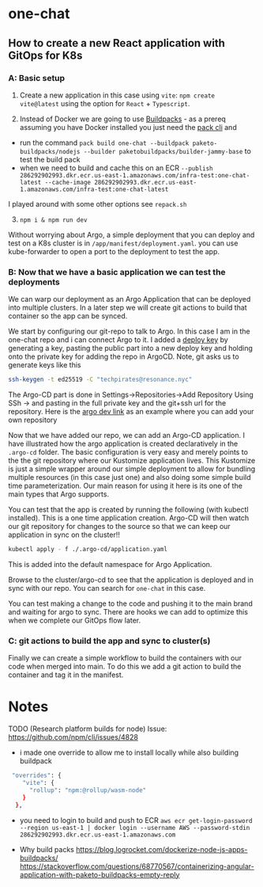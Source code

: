 # one-chat

## How to create a new React application with GitOps for K8s

### A: Basic setup

1. Create a new application in this case using `vite`: `npm create vite@latest` using the option for `React` + `Typescript`.

2. Instead of Docker we are going to use [Buildpacks](https://paketo.io/docs/) - as a prereq assuming you have Docker installed you just need the [pack cli](https://buildpacks.io/docs/for-platform-operators/how-to/integrate-ci/pack/) and
  
- run the command `pack build one-chat --buildpack paketo-buildpacks/nodejs --builder paketobuildpacks/builder-jammy-base` to test the build pack
- when we need to build and cache this on an ECR `--publish 286292902993.dkr.ecr.us-east-1.amazonaws.com/infra-test:one-chat-latest --cache-image 286292902993.dkr.ecr.us-east-1.amazonaws.com/infra-test:one-chat-latest`

I played around with some other options see `repack.sh`

3. `npm i & npm run dev`

Without worrying about Argo, a simple deployment that you can deploy and test on a K8s cluster is in `/app/manifest/deployment.yaml`. you can use kube-forwarder to open a port to the deployment to test the app.

### B: Now that we have a basic application we can test the deployments

We can warp our deployment as an Argo Application that can be deployed into multiple clusters. In a later step we will create git actions to build that container so the app can be synced.

We start by configuring our git-repo to talk to Argo. In this case I am in the one-chat repo and i can connect Argo to it. I added a [deploy key](https://docs.github.com/en/authentication/connecting-to-github-with-ssh/managing-deploy-keys#deploy-keys) by generating a key, pasting the public part into a new deploy key and holding onto the private key for adding the repo in ArgoCD. Note, git asks us to generate keys like this

```bash
ssh-keygen -t ed25519 -C "techpirates@resonance.nyc"
```

The Argo-CD part is done in Settings->Repositories->Add Repository Using SSh -> and pasting in the full private key and the git+ssh url for the repository. Here is the [argo dev link](https://argocddev.resmagic.io/settings/repos) as an example where you can add your own repository

Now that we have added our repo, we can add an Argo-CD application. I have illustrated how the argo application is created declaratively in the `.argo-cd` folder. The basic configuration is very easy and merely points to the the git repository where our Kustomize application lives. This Kustomize is just a simple wrapper around our simple deployment to allow for bundling multiple resources (in this case just one) and also doing some simple build time parameterization. Our main reason for using it here is its one of the main types that Argo supports.

You can test that the app is created by running the following (with kubectl installed). This is a one time application creation. Argo-CD will then watch our git repository for changes to the source so that we can keep our application in sync on the cluster!!

```bash
kubectl apply - f ./.argo-cd/application.yaml 
```

This is added into the default namespace for Argo Application.

Browse to the cluster/argo-cd to see that the application is deployed and in sync with our repo. You can search for `one-chat` in this case.

You can test making a change to the code and pushing it to the main brand and waiting for argo to sync. There are hooks we can add to optimize this when we complete our GitOps flow later.

### C: git actions to build the app and sync to cluster(s)

Finally we can create a simple workflow to build the containers with our code when merged into main. To do this we add a git action to build the container and tag it in the manifest.

# Notes

TODO (Research platform builds for node) Issue: <https://github.com/npm/cli/issues/4828>

- i made one override to allow me to install locally while also building buildpack

```bash
 "overrides": {
    "vite": {
      "rollup": "npm:@rollup/wasm-node"
    }
  },
```

- you need to login to build and push to ECR `aws ecr get-login-password --region us-east-1 | docker login --username AWS --password-stdin 286292902993.dkr.ecr.us-east-1.amazonaws.com`

- Why build packs
<https://blog.logrocket.com/dockerize-node-js-apps-buildpacks/>
<https://stackoverflow.com/questions/68770567/containerizing-angular-application-with-paketo-buildpacks-empty-reply>
